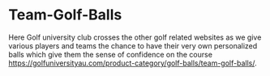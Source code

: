 # Team-Golf-Balls
Here Golf university club crosses the other golf related websites as we give various players and teams the chance to have their very own personalized balls which give them the sense of confidence on the course https://golfuniversityau.com/product-category/golf-balls/team-golf-balls/.
